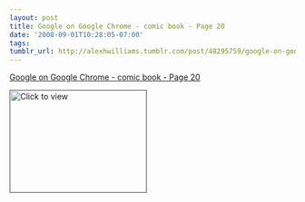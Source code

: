 ```yaml
---
layout: post
title: Google on Google Chrome - comic book - Page 20
date: '2008-09-01T10:28:05-07:00'
tags: 
tumblr_url: http://alexhwilliams.tumblr.com/post/48295759/google-on-google-chrome-comic-book-page-20
---
```

<a href="https://www.iterasi.net/OpenViewer.aspx?sqrlitid=CvWvidiejkCzVknOSgSK7g">Google on Google Chrome - comic book - Page 20</a><br/><p><a href="https://www.iterasi.net/OpenViewer.aspx?sqrlitid=CvWvidiejkCzVknOSgSK7g" target="_blank"> <img src="http://AssetHost01a.iterasi.net/ec2eb670e447/94d5ad32ba6b/ff6f9e86baa1/bd7db367a3b8/b1cf8251-2be4-4b5f-a067-4992202a40b6/thumbnail.jpg???20080901172835???T9EOBDo33lKMikl1D+PTnvbqxtmIiahl3BQEGlvBRraEIsrPG46dRfZjWimWraitVOZWt4m3Bo4ZBwGMkwCQrnsNvy7fg/yREdoofOQqUBvWtPoQ4ElZqm67xtKj/HckVuLhqircoBHb4WrTvwrSB8tLuqGzImb27GX24Bxvnn0=" width="240" height="180" style="border:solid 1px #666" alt="Click to view"/></a></p>
